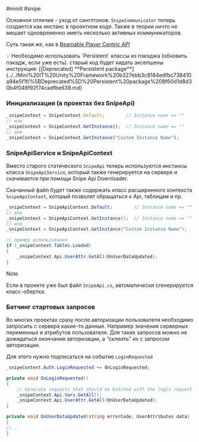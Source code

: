 #miniit #snipe 

Основное отличие - уход от синглтонов. `SnipeCommunicator` теперь создается как инстанс в проектном коде. Также в теории ничто не мешает одновременно иметь несколько активных коммуникаторов.

Суть такая же, как в [Beamable Player Centric API](https://docs.beamable.com/docs/player-centric-api-overview)

<aside>
💡 Необходимо использовать `Persistent` классы из пэкэджа (обновить пэкэдж, если уже есть). старый код будет кидать эксепшены
инструкция: [[Deprecated] **Persistent package**](../../Mini%20IT%20Unity%20Framework%20b327ebb3c8184edfbc738410a94e5f1f/%5BDeprecated%5D%20Persistent%20package%208f60d1d8d30b4f048f92f74cadfbe638.md)

</aside>

### Инициализация (в проектах без SnipeApi)

```jsx
_snipeContext = SnipeContext.Default;        // Instance name == ""
// или
_snipeContext = SnipeContext.GetInstance();  // Instance name == ""
// или
_snipeContext = SnipeContext.GetInstance("Custom Instance Name");
```

### SnipeApiService и SnipeApiContext

Вместо старого статического `SnipeApi` теперь используются инстансы класса `SnipeApiService`, который также генерируется на сервере и скачивается при помощи Snipe Api Downloader.

Скачанный файл будет также содержать класс расширенного контекста `SnipeApiContext`, который позволит обращаться к Api, таблицам и пр.

```csharp
_snipeContext = SnipeApiContext.Default;        // Instance name == ""
// или
_snipeContext = SnipeApiContext.GetInstance();  // Instance name == ""
// или
_snipeContext = SnipeApiContext.GetInstance("Custom Instance Name");

// пример использования
if (_snipeContext.Tables.Loaded)
{
	_snipeContext.Api.UserAttr.GetAll(OnUserDataUpdated);
}
```

>[!note]
>Если в проекте уже был файл `SnipeApi.cs`, автоматически сгенерируется класс-обертка.

### Батчинг стартовых запросов

Во многих проектах сразу после авторизации пользователя необходимо запросить с сервера какие-то данные. Например значения серверных переменных и атрибутов пользователя. Для таких запросов можно не дожидаться окончания авторизации, а “склеить” их с запросом авторизации.

Для этого нужно подписаться на событие `LoginRequested` 

```csharp
_snipeContext.Auth.LoginRequested += OnLoginRequested;

private void OnLoginRequested()
{
	// Generate requests that should be batched with the login request
	_snipeContext.Api.Vars.GetAll();
	_snipeContext.Api.UserAttr.GetAll(OnUserDataUpdated);
}

private void OnUserDataUpdated(string errorCode, UserAttributes data)
{
//...
}
```
